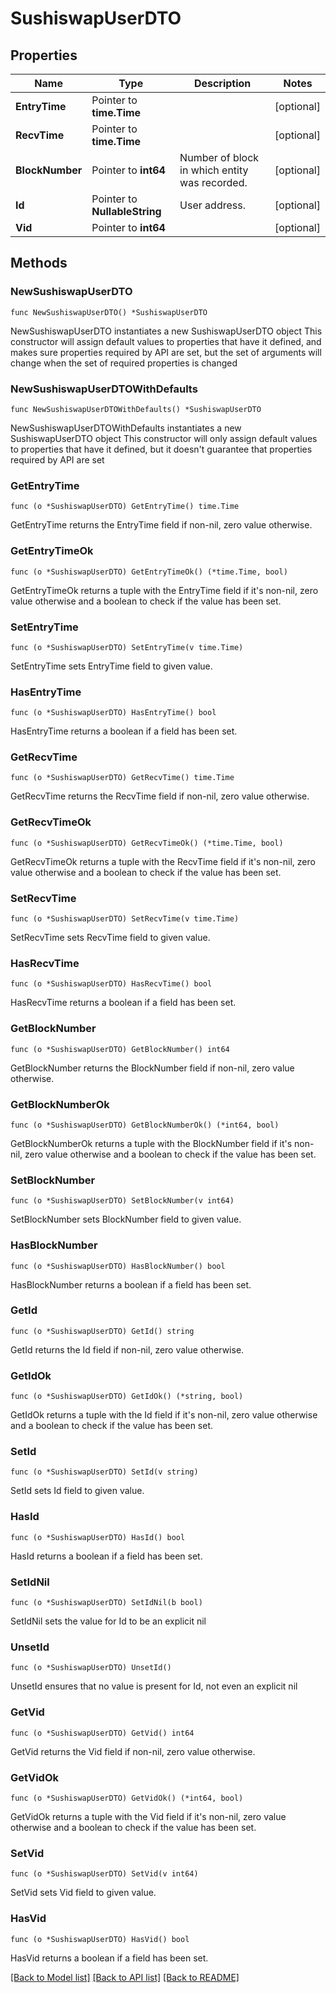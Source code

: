 # SushiswapUserDTO

## Properties

Name | Type | Description | Notes
------------ | ------------- | ------------- | -------------
**EntryTime** | Pointer to **time.Time** |  | [optional] 
**RecvTime** | Pointer to **time.Time** |  | [optional] 
**BlockNumber** | Pointer to **int64** | Number of block in which entity was recorded. | [optional] 
**Id** | Pointer to **NullableString** | User address. | [optional] 
**Vid** | Pointer to **int64** |  | [optional] 

## Methods

### NewSushiswapUserDTO

`func NewSushiswapUserDTO() *SushiswapUserDTO`

NewSushiswapUserDTO instantiates a new SushiswapUserDTO object
This constructor will assign default values to properties that have it defined,
and makes sure properties required by API are set, but the set of arguments
will change when the set of required properties is changed

### NewSushiswapUserDTOWithDefaults

`func NewSushiswapUserDTOWithDefaults() *SushiswapUserDTO`

NewSushiswapUserDTOWithDefaults instantiates a new SushiswapUserDTO object
This constructor will only assign default values to properties that have it defined,
but it doesn't guarantee that properties required by API are set

### GetEntryTime

`func (o *SushiswapUserDTO) GetEntryTime() time.Time`

GetEntryTime returns the EntryTime field if non-nil, zero value otherwise.

### GetEntryTimeOk

`func (o *SushiswapUserDTO) GetEntryTimeOk() (*time.Time, bool)`

GetEntryTimeOk returns a tuple with the EntryTime field if it's non-nil, zero value otherwise
and a boolean to check if the value has been set.

### SetEntryTime

`func (o *SushiswapUserDTO) SetEntryTime(v time.Time)`

SetEntryTime sets EntryTime field to given value.

### HasEntryTime

`func (o *SushiswapUserDTO) HasEntryTime() bool`

HasEntryTime returns a boolean if a field has been set.

### GetRecvTime

`func (o *SushiswapUserDTO) GetRecvTime() time.Time`

GetRecvTime returns the RecvTime field if non-nil, zero value otherwise.

### GetRecvTimeOk

`func (o *SushiswapUserDTO) GetRecvTimeOk() (*time.Time, bool)`

GetRecvTimeOk returns a tuple with the RecvTime field if it's non-nil, zero value otherwise
and a boolean to check if the value has been set.

### SetRecvTime

`func (o *SushiswapUserDTO) SetRecvTime(v time.Time)`

SetRecvTime sets RecvTime field to given value.

### HasRecvTime

`func (o *SushiswapUserDTO) HasRecvTime() bool`

HasRecvTime returns a boolean if a field has been set.

### GetBlockNumber

`func (o *SushiswapUserDTO) GetBlockNumber() int64`

GetBlockNumber returns the BlockNumber field if non-nil, zero value otherwise.

### GetBlockNumberOk

`func (o *SushiswapUserDTO) GetBlockNumberOk() (*int64, bool)`

GetBlockNumberOk returns a tuple with the BlockNumber field if it's non-nil, zero value otherwise
and a boolean to check if the value has been set.

### SetBlockNumber

`func (o *SushiswapUserDTO) SetBlockNumber(v int64)`

SetBlockNumber sets BlockNumber field to given value.

### HasBlockNumber

`func (o *SushiswapUserDTO) HasBlockNumber() bool`

HasBlockNumber returns a boolean if a field has been set.

### GetId

`func (o *SushiswapUserDTO) GetId() string`

GetId returns the Id field if non-nil, zero value otherwise.

### GetIdOk

`func (o *SushiswapUserDTO) GetIdOk() (*string, bool)`

GetIdOk returns a tuple with the Id field if it's non-nil, zero value otherwise
and a boolean to check if the value has been set.

### SetId

`func (o *SushiswapUserDTO) SetId(v string)`

SetId sets Id field to given value.

### HasId

`func (o *SushiswapUserDTO) HasId() bool`

HasId returns a boolean if a field has been set.

### SetIdNil

`func (o *SushiswapUserDTO) SetIdNil(b bool)`

 SetIdNil sets the value for Id to be an explicit nil

### UnsetId
`func (o *SushiswapUserDTO) UnsetId()`

UnsetId ensures that no value is present for Id, not even an explicit nil
### GetVid

`func (o *SushiswapUserDTO) GetVid() int64`

GetVid returns the Vid field if non-nil, zero value otherwise.

### GetVidOk

`func (o *SushiswapUserDTO) GetVidOk() (*int64, bool)`

GetVidOk returns a tuple with the Vid field if it's non-nil, zero value otherwise
and a boolean to check if the value has been set.

### SetVid

`func (o *SushiswapUserDTO) SetVid(v int64)`

SetVid sets Vid field to given value.

### HasVid

`func (o *SushiswapUserDTO) HasVid() bool`

HasVid returns a boolean if a field has been set.


[[Back to Model list]](../README.md#documentation-for-models) [[Back to API list]](../README.md#documentation-for-api-endpoints) [[Back to README]](../README.md)


